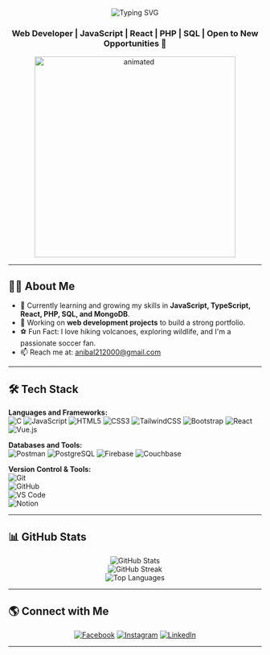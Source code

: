 <div align="center">
<img src="https://readme-typing-svg.herokuapp.com?font=Fira+Code&size=35&duration=4000&pause=500&color=00BFFF&center=true&vCenter=true&width=800&height=100&lines=Hi%2C+I'm+Gerardo+Campos;A+Passionate+Web+Developer;Lifelong+Learner+%F0%9F%92%AB" alt="Typing SVG" />
</div>

<h3 align="center">Web Developer | JavaScript | React | PHP | SQL | Open to New Opportunities 🚀</h3>

<p align="center">
  <img src="https://github.com/Adam-pw/Adam-pw/blob/main/animation_500_kxa883sd.gif" width="400px" alt="animated" />
</p>

---

## 🧑‍💻 About Me

- 🌱 Currently learning and growing my skills in **JavaScript, TypeScript, React, PHP, SQL, and MongoDB**.
- 🔭 Working on **web development projects** to build a strong portfolio.
- ⚽ Fun Fact: I love hiking volcanoes, exploring wildlife, and I'm a passionate soccer fan.
- 📫 Reach me at: [anibal212000@gmail.com](mailto:anibal212000@gmail.com)

---

## 🛠️ Tech Stack

**Languages and Frameworks:**  
![C](https://img.shields.io/badge/C-00599C?style=for-the-badge&logo=c&logoColor=white)
![JavaScript](https://img.shields.io/badge/JavaScript-323330?style=for-the-badge&logo=javascript&logoColor=F7DF1E)
![HTML5](https://img.shields.io/badge/HTML5-E34F26?style=for-the-badge&logo=html5&logoColor=white)
![CSS3](https://img.shields.io/badge/CSS3-1572B6?style=for-the-badge&logo=css3&logoColor=white)
![TailwindCSS](https://img.shields.io/badge/TailwindCSS-38B2AC?style=for-the-badge&logo=tailwind-css&logoColor=white)
![Bootstrap](https://img.shields.io/badge/Bootstrap-8811FA?style=for-the-badge&logo=bootstrap&logoColor=white)
![React](https://img.shields.io/badge/React-20232A?style=for-the-badge&logo=react&logoColor=61DAFB)
![Vue.js](https://img.shields.io/badge/Vue.js-35495e?style=for-the-badge&logo=vuedotjs&logoColor=4FC08D)


**Databases and Tools:**  
![Postman](https://img.shields.io/badge/Postman-FF6C37?style=for-the-badge&logo=postman&logoColor=white) 
![PostgreSQL](https://img.shields.io/badge/PostgreSQL-316192?style=for-the-badge&logo=postgresql&logoColor=white)
![Firebase](https://img.shields.io/badge/Firebase-FFCA28?style=for-the-badge&logo=firebase&logoColor=white)
![Couchbase](https://img.shields.io/badge/Couchbase-EA2328?style=for-the-badge&logo=couchbase&logoColor=white)


**Version Control & Tools:**  
![Git](https://img.shields.io/badge/git-%23F05033.svg?style=for-the-badge&logo=git&logoColor=white)  
![GitHub](https://img.shields.io/badge/github-%23121011.svg?style=for-the-badge&logo=github&logoColor=white)  
![VS Code](https://img.shields.io/badge/Visual%20Studio%20Code-0078d7.svg?style=for-the-badge&logo=visual-studio-code&logoColor=white)  
![Notion](https://img.shields.io/badge/Notion-%23000000.svg?style=for-the-badge&logo=notion&logoColor=white)

---

## 📊 GitHub Stats

<p align="center">
  <img src="https://github-readme-stats.vercel.app/api?username=GeraCampos21&theme=radical&hide_border=false&include_all_commits=false&count_private=false" alt="GitHub Stats" />
  <br/>
  <img src="https://nirzak-streak-stats.vercel.app/?user=GeraCampos21&theme=radical&hide_border=false" alt="GitHub Streak" />
  <br/>
  <img src="https://github-readme-stats.vercel.app/api/top-langs/?username=GeraCampos21&theme=radical&hide_border=false&layout=compact" alt="Top Languages" />
</p>

---

## 🌎 Connect with Me

<p align="center">
  <a href="https://www.facebook.com/share/15YoBYwUHk/" target="_blank"><img src="https://img.shields.io/badge/Facebook-%231877F2.svg?style=for-the-badge&logo=Facebook&logoColor=white" alt="Facebook" /></a>
  <a href="https://instagram.com/gerardo_chavez02" target="_blank"><img src="https://img.shields.io/badge/Instagram-%23E4405F.svg?style=for-the-badge&logo=Instagram&logoColor=white" alt="Instagram" /></a>
  <a href="https://www.linkedin.com/in/gerardo-anibal-campos-chavez-50209b338/" target="_blank"><img src="https://img.shields.io/badge/LinkedIn-%230077B5.svg?style=for-the-badge&logo=linkedin&logoColor=white" alt="LinkedIn" /></a>
</p>

---
